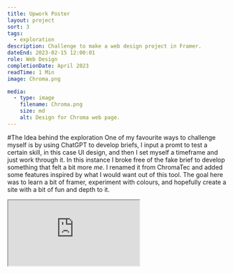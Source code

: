 ```yaml
---
title: Upwork Poster
layout: project
sort: 3
tags:
  - exploration
description: Challenge to make a web design project in Framer.
dateEnd: 2023-02-15 12:00:01
role: Web Design
completionDate: April 2023
readTime: 1 Min
image: Chroma.png

media:
  - type: image
    filename: Chroma.png
    size: md
    alt: Design for Chroma web page.
---
```


#The Idea behind the exploration
One of my favourite ways to challenge myself is by using ChatGPT to develop briefs, I input a promt to test a certain skill, in this case UI design, and then I set myself a timeframe and just work through it.
In this instance I broke free of the fake brief to develop something that felt a bit more *me*. I renamed it from ChromaTec and added some features inspired by what I would want out of this tool.
The goal here was to learn a bit of framer, experiment with colours, and hopefully create a site with a bit of fun and depth to it.

<iframe src="https://james-chroma.framer.website/" title="Chroma Web Page"></iframe>